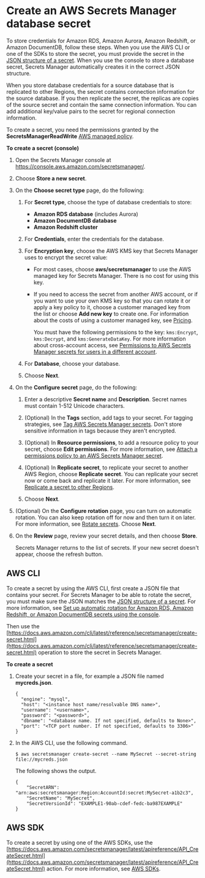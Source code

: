 # Create an AWS Secrets Manager database secret<a name="create_database_secret"></a>

To store credentials for Amazon RDS, Amazon Aurora, Amazon Redshift, or Amazon DocumentDB, follow these steps\. When you use the AWS CLI or one of the SDKs to store the secret, you must provide the secret in the [JSON structure of a secret](reference_secret_json_structure.md)\. When you use the console to store a database secret, Secrets Manager automatically creates it in the correct JSON structure\.

When you store database credentials for a source database that is replicated to other Regions, the secret contains connection information for the source database\. If you then replicate the secret, the replicas are copies of the source secret and contain the same connection information\. You can add additional key/value pairs to the secret for regional connection information\.

To create a secret, you need the permissions granted by the **SecretsManagerReadWrite** [AWS managed policy](reference_available-policies.md)\.

**To create a secret \(console\)**

1. Open the Secrets Manager console at [https://console\.aws\.amazon\.com/secretsmanager/](https://console.aws.amazon.com/secretsmanager/)\.

1. Choose **Store a new secret**\.

1. On the **Choose secret type** page, do the following:

   1. For **Secret type**, choose the type of database credentials to store:
      + **Amazon RDS database** \(includes Aurora\)
      + **Amazon DocumentDB database**
      + **Amazon Redshift cluster**

   1. For **Credentials**, enter the credentials for the database\.

   1. For **Encryption key**, choose the AWS KMS key that Secrets Manager uses to encrypt the secret value:
      + For most cases, choose **aws/secretsmanager** to use the AWS managed key for Secrets Manager\. There is no cost for using this key\.
      + If you need to access the secret from another AWS account, or if you want to use your own KMS key so that you can rotate it or apply a key policy to it, choose a customer managed key from the list or choose **Add new key** to create one\. For information about the costs of using a customer managed key, see [Pricing](intro.md#asm_pricing)\.

        You must have the following permissions to the key: `kms:Encrypt`, `kms:Decrypt`, and `kms:GenerateDataKey`\. For more information about cross\-account access, see [Permissions to AWS Secrets Manager secrets for users in a different account](auth-and-access_examples_cross.md)\. 

   1. For **Database**, choose your database\.

   1. Choose **Next**\.

1. On the **Configure secret** page, do the following:

   1. Enter a descriptive **Secret name** and **Description**\. Secret names must contain 1\-512 Unicode characters\.

   1. \(Optional\) In the **Tags** section, add tags to your secret\. For tagging strategies, see [Tag AWS Secrets Manager secrets](managing-secrets_tagging.md)\. Don't store sensitive information in tags because they aren't encrypted\.

   1. \(Optional\) In **Resource permissions**, to add a resource policy to your secret, choose **Edit permissions**\. For more information, see [Attach a permissions policy to an AWS Secrets Manager secret](auth-and-access_resource-policies.md)\.

   1. \(Optional\) In **Replicate secret**, to replicate your secret to another AWS Region, choose **Replicate secret**\. You can replicate your secret now or come back and replicate it later\. For more information, see [Replicate a secret to other Regions](create-manage-multi-region-secrets.md)\.

   1. Choose **Next**\.

1. \(Optional\) On the **Configure rotation** page, you can turn on automatic rotation\. You can also keep rotation off for now and then turn it on later\. For more information, see [Rotate secrets](rotating-secrets.md)\. Choose **Next**\.

1. On the **Review** page, review your secret details, and then choose **Store**\.

   Secrets Manager returns to the list of secrets\. If your new secret doesn't appear, choose the refresh button\.

## AWS CLI<a name="create_database_secret_cli"></a>

To create a secret by using the AWS CLI, first create a JSON file that contains your secret\. For Secrets Manager to be able to rotate the secret, you must make sure the JSON matches the [JSON structure of a secret](reference_secret_json_structure.md)\. For more information, see [Set up automatic rotation for Amazon RDS, Amazon Redshift, or Amazon DocumentDB secrets using the console](rotate-secrets_turn-on-for-db.md)\.

Then use the [https://docs.aws.amazon.com/cli/latest/reference/secretsmanager/create-secret.html](https://docs.aws.amazon.com/cli/latest/reference/secretsmanager/create-secret.html) operation to store the secret in Secrets Manager\.

**To create a secret**

1. Create your secret in a file, for example a JSON file named **mycreds\.json**\. 

   ```
   {
     "engine": "mysql",
     "host": "<instance host name/resolvable DNS name>",
     "username": "<username>",
     "password": "<password>",
     "dbname": "<database name. If not specified, defaults to None>",
     "port": "<TCP port number. If not specified, defaults to 3306>"
   }
   ```

1. In the AWS CLI, use the following command\.

   ```
   $ aws secretsmanager create-secret --name MySecret --secret-string file://mycreds.json
   ```

   The following shows the output\.

   ```
   {
       "SecretARN": "arn:aws:secretsmanager:Region:AccountId:secret:MySecret-a1b2c3",
       "SecretName": "MySecret",
       "SecretVersionId": "EXAMPLE1-90ab-cdef-fedc-ba987EXAMPLE"
   }
   ```

## AWS SDK<a name="create_database_secret_sdk"></a>

To create a secret by using one of the AWS SDKs, use the [https://docs.aws.amazon.com/secretsmanager/latest/apireference/API_CreateSecret.html](https://docs.aws.amazon.com/secretsmanager/latest/apireference/API_CreateSecret.html) action\. For more information, see [AWS SDKs](asm_access.md#asm-sdks)\.